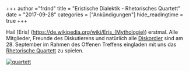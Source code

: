 +++
author ="frdnd"
title = "Eristische Dialektik - Rhetorisches Quartett"
date = "2017-09-28"
categories = ["Ankündigungen"]
hide_readingtime = true
+++

Hail [Eris] (https://de.wikipedia.org/wiki/Eris_(Mythologie)) erstmal. Alle Mitglieder, Freunde des Diskutierens und natürlich alle [Diskordier](https://de.wikipedia.org/wiki/Diskordianismus) sind am 28. September im Rahmen des Offenen Treffens eingladen mit uns das [Rhetorische Quartett](https://shop.digitalcourage.de/kartenspiel-das-rhetorische-quartett.html) zu spielen.

[![quartett](/uploads/2017/09/Quartett_thumb.jpg)](/uploads/2017/09/Quartett.jpg)
